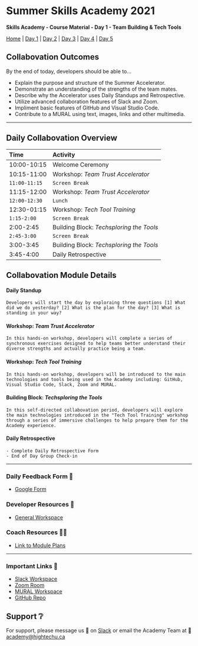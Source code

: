 # Summer Skills Academy 2021

**Skills Academy - Course Material - Day 1 - Team Building & Tech Tools**

[Home](/2021-skills-academy) | [Day 1](/2021-skills-academy/modules/day1/) | [Day 2](/2021-skills-academy/modules/day2/) | [Day 3](/2021-skills-academy/modules/day3/) | [Day 4](/2021-skills-academy/modules/day4/) | [Day 5](/2021-skills-academy/modules/day5/) 

## Collabovation Outcomes

By the end of today, developers should be able to...
* Explain the purpose and structure of the Summer Accelerator.
* Demonstrate an understanding of the strengths of the team mates.
* Describe why the Accelerator uses Daily Standups and Retrospective.
* Utilize advanced collaboration features of Slack and Zoom.
* Impliment basic features of GitHub and Visual Studio Code.
* Contribute to a MURAL using text, images, links and other multimedia.

---

## Daily Collabovation Overview

|Time|Activity|
|:---|:---|
|10:00-10:15|Welcome Ceremony| 
|10:15-11:00|Workshop: _Team Trust Accelerator_|
|`11:00-11:15`|`Screen Break`|
|11:15-12:00|Workshop: _Team Trust Accelerator_ | 
|`12:00-12:30`|`Lunch`|
|12:30-01:15|Workshop: _Tech Tool Training_ | 
|`1:15-2:00`|`Screen Break`|
|2:00-2:45|Building Block: _Techsploring the Tools_ | 
|`2:45-3:00`|`Screen Break`|
|3:00-3:45|Building Block: _Techsploring the Tools_ | 
|3:45-4:00|Daily Retrospective| 


## Collabovation Module Details

#### Daily Standup
```
Developers will start the day by exploraing three questions [1] What did we do yesterday? [2] What is the plan for the day? [3] What is standing in your way?
```

#### Workshop: _Team Trust Accelerator_

```
In this hands-on workshop, developers will complete a series of synchronous exercises designed to help teams better understand their diverse strengths and actually practice being a team.
```
#### Workshop: _Tech Tool Training_
```
In this hands-on workshop, developers will be introduced to the main technologies and tools being used in the Academy including: GitHub, Visual Studio Code, Slack, Zoom and MURAL.
```
#### Building Block: _Techsploring the Tools_

```
In this self-directed collabovation period, developers will explore the main technologies introduced in the "Tech Tool Training" workshop through a series of immersive challenges to help prepare them for the Academy experience.
```

#### Daily Retrospective
```
- Complete Daily Retrospective Form
- End of Day Group Check-in
```

---

### Daily Feedback Form :loudspeaker:

* [Google Form](https://forms.gle/tNmshMyaU2523mD4A)

### Developer Resources :blue_book:

* [General Workspace](https://app.mural.co/t/hightechu8022/m/hightechu8022/1628903701606/20c50d29cbcdd13cf3c68a2027e6096fc89bd40a?sender=andrew5384)

### Coach Resources :woman_teacher:
* [Link to Module Plans](https://drive.google.com/drive/folders/1vJYErYj_LXAAW-8XfwyFPL44M_YTQ8hz?usp=sharing)

---

### Important Links :link: 

* [Slack Workspace](https://hightechuacademy.slack.com)
* [Zoom Room](https://uvic.zoom.us/j/87546215580?pwd=VDU1VWw5WnJxTkhNelFXdlh5VHg4UT09)
* [MURAL Workspace](https://app.mural.co/t/hightechu8022/m/hightechu8022/1628903701606/20c50d29cbcdd13cf3c68a2027e6096fc89bd40a?sender=andrew5384)
* [GitHub Repo](https://github.com/hightechu/2021-skills-academy) 

## Support :grey_question:

For support, please message us 💬 on [Slack](https://hightechuacademy.slack.com) or email the Academy Team at :email: <academy@hightechu.ca>
